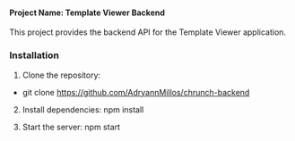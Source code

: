 #### Project Name: Template Viewer Backend

This project provides the backend API for the Template Viewer application.

### Installation

1. Clone the repository:
 - git clone https://github.com/AdryannMillos/chrunch-backend
2. Install dependencies:
   npm install

3. Start the server:
npm start

